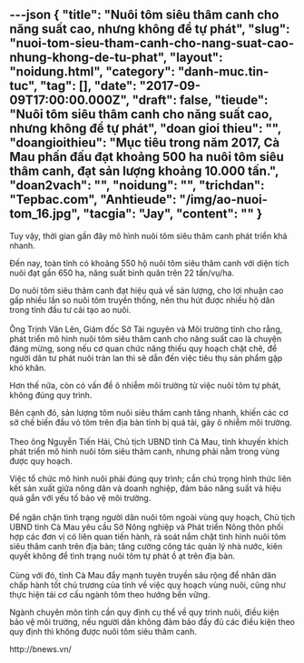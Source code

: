 ---json
{
    "title": "Nuôi tôm siêu thâm canh cho năng suất cao, nhưng không để tự phát",
    "slug": "nuoi-tom-sieu-tham-canh-cho-nang-suat-cao-nhung-khong-de-tu-phat",
    "layout": "noidung.html",
    "category": "danh-muc.tin-tuc",
    "tag": [],
    "date": "2017-09-09T17:00:00.000Z",
    "draft": false,
    "tieude": "Nuôi tôm siêu thâm canh cho năng suất cao, nhưng không để tự phát",
    "doan gioi thieu": "",
    "doangioithieu": "Mục tiêu trong năm 2017, Cà Mau phấn đấu đạt khoảng 500 ha nuôi tôm siêu thâm canh, đạt sản lượng khoảng 10.000 tấn.",
    "doan2vach": "",
    "noidung": "",
    "trichdan": "Tepbac.com",
    "Anhtieude": "/img/ao-nuoi-tom_16.jpg",
    "tacgia": "Jay",
    "__content__": ""
}
---
<p><span style="font-size:14px">Tuy vậy, thời gian gần đ&acirc;y m&ocirc; h&igrave;nh nu&ocirc;i t&ocirc;m si&ecirc;u th&acirc;m canh ph&aacute;t triển kh&aacute; nhanh.</span></p>

<p><span style="font-size:14px">Đến nay, to&agrave;n tỉnh c&oacute; khoảng 550 hộ nu&ocirc;i t&ocirc;m si&ecirc;u th&acirc;m canh với diện t&iacute;ch nu&ocirc;i đạt gần 650 ha, năng suất b&igrave;nh qu&acirc;n tr&ecirc;n 22 tấn/vụ/ha.</span></p>

<p><span style="font-size:14px">Do nu&ocirc;i t&ocirc;m si&ecirc;u th&acirc;m canh đạt hiệu quả về sản lượng, cho lợi nhuận cao gấp nhiều lần so nu&ocirc;i t&ocirc;m truyền thống, n&ecirc;n thu h&uacute;t được nhiều hộ d&acirc;n trong tỉnh đầu tư cải tạo ao nu&ocirc;i.&nbsp;<br />
<br />
&Ocirc;ng Trịnh Văn L&ecirc;n, Gi&aacute;m đốc Sở T&agrave;i nguy&ecirc;n v&agrave; M&ocirc;i trường tỉnh cho rằng, ph&aacute;t triển m&ocirc; h&igrave;nh nu&ocirc;i t&ocirc;m si&ecirc;u th&acirc;m canh cho năng suất cao l&agrave; chuyện đ&aacute;ng mừng, song nếu cơ quan chức năng thiếu quy hoạch chặt chẽ, để người d&acirc;n tư ph&aacute;t nu&ocirc;i tr&agrave;n lan th&igrave; sẽ dẫn đến việc ti&ecirc;u thụ sản phẩm gặp kh&oacute; khăn.</span></p>

<p><span style="font-size:14px">Hơn thế nữa, c&ograve;n c&oacute; vấn đề &ocirc; nhiễm m&ocirc;i trường từ việc nu&ocirc;i t&ocirc;m tự ph&aacute;t, kh&ocirc;ng đ&uacute;ng quy tr&igrave;nh.</span></p>

<p><span style="font-size:14px">B&ecirc;n cạnh đ&oacute;, sản lượng t&ocirc;m nu&ocirc;i si&ecirc;u th&acirc;m canh tăng nhanh, khiến c&aacute;c cơ sở chế biến đầu vỏ t&ocirc;m tr&ecirc;n địa b&agrave;n tỉnh bị qu&aacute; tải, g&acirc;y &ocirc; nhiễm m&ocirc;i trường.&nbsp;<br />
<br />
Theo &ocirc;ng Nguyễn Tiến Hải, Chủ tịch UBND tỉnh C&agrave; Mau, tỉnh khuyến kh&iacute;ch ph&aacute;t triển m&ocirc; h&igrave;nh nu&ocirc;i t&ocirc;m si&ecirc;u th&acirc;m canh, nhưng phải nằm trong v&ugrave;ng được quy hoạch.</span></p>

<p><span style="font-size:14px">Việc tổ chức m&ocirc; h&igrave;nh nu&ocirc;i phải đ&uacute;ng quy tr&igrave;nh; cần ch&uacute; trọng h&igrave;nh thức li&ecirc;n kết sản xuất giữa n&ocirc;ng d&acirc;n v&agrave; doanh nghiệp, đảm bảo năng suất v&agrave; hiệu quả gắn với yếu tố bảo vệ m&ocirc;i trường.&nbsp;<br />
<br />
Để ngăn chặn t&igrave;nh trạng người d&acirc;n nu&ocirc;i t&ocirc;m ngo&agrave;i v&ugrave;ng quy hoạch, Chủ tịch UBND tỉnh C&agrave; Mau y&ecirc;u cầu Sở N&ocirc;ng nghiệp v&agrave; Ph&aacute;t triển N&ocirc;ng th&ocirc;n phối hợp c&aacute;c đơn vị c&oacute; li&ecirc;n quan tiến h&agrave;nh, r&agrave; so&aacute;t nắm chặt t&igrave;nh h&igrave;nh nu&ocirc;i t&ocirc;m si&ecirc;u th&acirc;m canh tr&ecirc;n địa b&agrave;n; tăng cường c&ocirc;ng t&aacute;c quản l&yacute; nh&agrave; nước, ki&ecirc;n quyết kh&ocirc;ng để t&igrave;nh trạng nu&ocirc;i t&ocirc;m tự ph&aacute;t ồ ạt tr&ecirc;n địa b&agrave;n.&nbsp;<br />
<br />
C&ugrave;ng với đ&oacute;, tỉnh C&agrave; Mau đẩy mạnh tuy&ecirc;n truyền s&acirc;u rộng để nh&acirc;n d&acirc;n chấp h&agrave;nh tốt chủ trương của tỉnh về việc quy hoạch v&ugrave;ng nu&ocirc;i, cũng như thực hiện t&aacute;i cơ cấu ng&agrave;nh t&ocirc;m theo hướng bền vững.</span></p>

<p><span style="font-size:14px">Ng&agrave;nh chuy&ecirc;n m&ocirc;n tỉnh cần quy định cụ thể về quy tr&igrave;nh nu&ocirc;i, điều kiện bảo vệ m&ocirc;i trường, nếu người d&acirc;n kh&ocirc;ng đảm bảo đầy đủ c&aacute;c điều kiện theo quy định th&igrave; kh&ocirc;ng được nu&ocirc;i t&ocirc;m si&ecirc;u th&acirc;m canh.</span></p>

<p><span style="font-size:14px">http://bnews.vn/</span></p>
